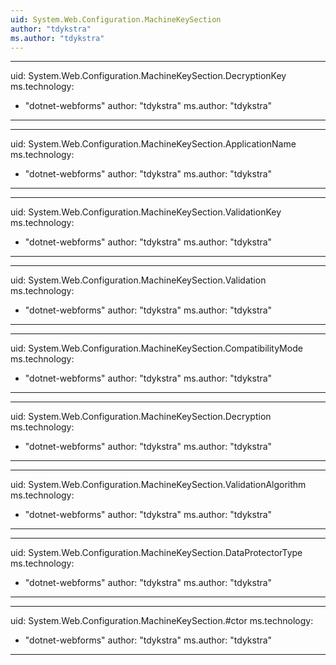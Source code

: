 ```yaml
---
uid: System.Web.Configuration.MachineKeySection
author: "tdykstra"
ms.author: "tdykstra"
---
```


---
uid: System.Web.Configuration.MachineKeySection.DecryptionKey
ms.technology: 
  - "dotnet-webforms"
author: "tdykstra"
ms.author: "tdykstra"
---

---
uid: System.Web.Configuration.MachineKeySection.ApplicationName
ms.technology: 
  - "dotnet-webforms"
author: "tdykstra"
ms.author: "tdykstra"
---

---
uid: System.Web.Configuration.MachineKeySection.ValidationKey
ms.technology: 
  - "dotnet-webforms"
author: "tdykstra"
ms.author: "tdykstra"
---

---
uid: System.Web.Configuration.MachineKeySection.Validation
ms.technology: 
  - "dotnet-webforms"
author: "tdykstra"
ms.author: "tdykstra"
---

---
uid: System.Web.Configuration.MachineKeySection.CompatibilityMode
ms.technology: 
  - "dotnet-webforms"
author: "tdykstra"
ms.author: "tdykstra"
---

---
uid: System.Web.Configuration.MachineKeySection.Decryption
ms.technology: 
  - "dotnet-webforms"
author: "tdykstra"
ms.author: "tdykstra"
---

---
uid: System.Web.Configuration.MachineKeySection.ValidationAlgorithm
ms.technology: 
  - "dotnet-webforms"
author: "tdykstra"
ms.author: "tdykstra"
---

---
uid: System.Web.Configuration.MachineKeySection.DataProtectorType
ms.technology: 
  - "dotnet-webforms"
author: "tdykstra"
ms.author: "tdykstra"
---

---
uid: System.Web.Configuration.MachineKeySection.#ctor
ms.technology: 
  - "dotnet-webforms"
author: "tdykstra"
ms.author: "tdykstra"
---
